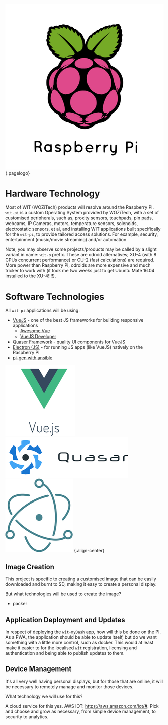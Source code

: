 ![Raspberry Pi 3 D Logo](/uploads/logos/raspberry-pi-3-d-logo.png "Raspberry Pi 3 D Logo"){.pagelogo}
<!-- TITLE: wit-pi -->
<!-- SUBTITLE: The WIT trailblazer -->

# Hardware Technology
Most of WIT (WOZiTech) products will resolve around the Raspberry PI. `wit-pi` is a custom Operating System provided by WOZiTech, with a set of customised peripherals, such as, proxity sensors, touchpads, pin pads, webcams, IP Cameras, motors, temperature sensors, solenoids, electrostatic sensors, et al, and installing WIT applications built specifically for the `wit-pi`, to provide tailored access solutions. For example, security, entertainment (music/movie streaming) and/or automation.

Note, you may observe some projects/products may be called by a slight variant in name: `wit-o` prefix. These are odroid alternatives; XU-4 (with 8 CPUs concurrent performance) or CU-2 (fast calculations) are required. More power than Raspberry PI, odroids are more expensive and much tricker to work with (it took me two weeks just to get Ubuntu Mate 16.04 installed to the XU-4!!!!).

# Software Technologies
All `wit-pi` applications will be using:
* [VueJS](https://vuejs.org/) - one of the best JS frameworks for building responsive applications
	* [Awesome Vue](https://github.com/vuejs/awesome-vue)
	* [VueJS Developer](https://vuejsdevelopers.com)
* [Quaser Framework](http://quasar-framework.org/) - quality UI components for VueJS
* [Electron (JS)](https://electronjs.org/) - for running JS apps (like VueJS) natively on the Raspberry PI
* [pi-gen with ansible](https://github.com/RPi-Distro/pi-gen)

![Vuejs Logo](/uploads/logos/vuejs-logo.png "Vuejs Logo") ![Quasar Logo](/uploads/logos/quasar-logo.png "Quasar Logo") ![Electron Logo](/uploads/logos/electron-logo.png "Electron Logo") {.align-center}

## Image Creation
This project is specific to creating a customised image that can be easily downloaded and burnt to SD, making it easy to create a personal display.

But what technologies will be used to create the image?
* packer

## Application Deployment and Updates
In respect of deploying the `wit-myDash` app, how will this be done on the PI. As a PWA, the application should be able to update itself, but do we want something with a little more control, such as docker. This would at least make it easier to for the localised `wit` registration, licensing and authentication and being able to publish updates to them.

## Device Management
It's all very well having personal displays, but for those that are online, it will be necessary to remotely manage and monitor those devices.

What technology we will use for this?

A cloud service for this yes. AWS IOT: https://aws.amazon.com/iot/#. Pick and choose and grow as necessary, from simple device management, to security to analytics.
